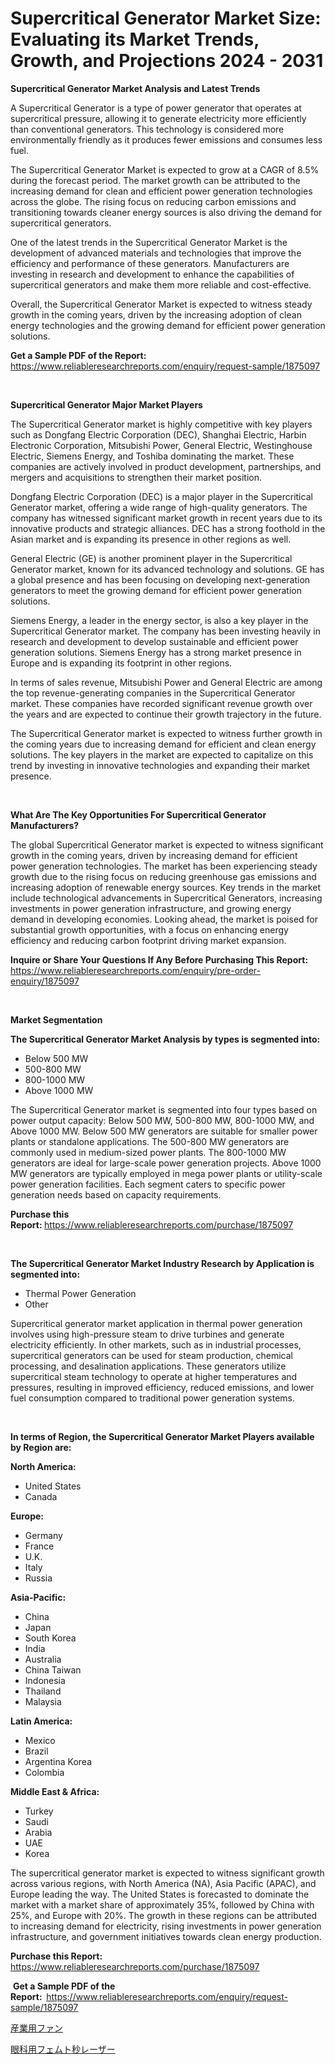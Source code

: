 <p><h1>Supercritical Generator Market Size: Evaluating its Market Trends, Growth, and Projections 2024 - 2031</h1></p><p><strong>Supercritical Generator Market Analysis and Latest Trends</strong></p>
<p><p>A Supercritical Generator is a type of power generator that operates at supercritical pressure, allowing it to generate electricity more efficiently than conventional generators. This technology is considered more environmentally friendly as it produces fewer emissions and consumes less fuel.</p><p>The Supercritical Generator Market is expected to grow at a CAGR of 8.5% during the forecast period. The market growth can be attributed to the increasing demand for clean and efficient power generation technologies across the globe. The rising focus on reducing carbon emissions and transitioning towards cleaner energy sources is also driving the demand for supercritical generators.</p><p>One of the latest trends in the Supercritical Generator Market is the development of advanced materials and technologies that improve the efficiency and performance of these generators. Manufacturers are investing in research and development to enhance the capabilities of supercritical generators and make them more reliable and cost-effective.</p><p>Overall, the Supercritical Generator Market is expected to witness steady growth in the coming years, driven by the increasing adoption of clean energy technologies and the growing demand for efficient power generation solutions.</p></p>
<p><strong>Get a Sample PDF of the Report:&nbsp;</strong> <a href="https://www.reliableresearchreports.com/enquiry/request-sample/1875097">https://www.reliableresearchreports.com/enquiry/request-sample/1875097</a></p>
<p>&nbsp;</p>
<p><strong>Supercritical Generator Major Market Players</strong></p>
<p><p>The Supercritical Generator market is highly competitive with key players such as Dongfang Electric Corporation (DEC), Shanghai Electric, Harbin Electronic Corporation, Mitsubishi Power, General Electric, Westinghouse Electric, Siemens Energy, and Toshiba dominating the market. These companies are actively involved in product development, partnerships, and mergers and acquisitions to strengthen their market position.</p><p>Dongfang Electric Corporation (DEC) is a major player in the Supercritical Generator market, offering a wide range of high-quality generators. The company has witnessed significant market growth in recent years due to its innovative products and strategic alliances. DEC has a strong foothold in the Asian market and is expanding its presence in other regions as well.</p><p>General Electric (GE) is another prominent player in the Supercritical Generator market, known for its advanced technology and solutions. GE has a global presence and has been focusing on developing next-generation generators to meet the growing demand for efficient power generation solutions.</p><p>Siemens Energy, a leader in the energy sector, is also a key player in the Supercritical Generator market. The company has been investing heavily in research and development to develop sustainable and efficient power generation solutions. Siemens Energy has a strong market presence in Europe and is expanding its footprint in other regions.</p><p>In terms of sales revenue, Mitsubishi Power and General Electric are among the top revenue-generating companies in the Supercritical Generator market. These companies have recorded significant revenue growth over the years and are expected to continue their growth trajectory in the future.</p><p>The Supercritical Generator market is expected to witness further growth in the coming years due to increasing demand for efficient and clean energy solutions. The key players in the market are expected to capitalize on this trend by investing in innovative technologies and expanding their market presence.</p></p>
<p>&nbsp;</p>
<p><strong>What Are The Key Opportunities For Supercritical Generator Manufacturers?</strong></p>
<p><p>The global Supercritical Generator market is expected to witness significant growth in the coming years, driven by increasing demand for efficient power generation technologies. The market has been experiencing steady growth due to the rising focus on reducing greenhouse gas emissions and increasing adoption of renewable energy sources. Key trends in the market include technological advancements in Supercritical Generators, increasing investments in power generation infrastructure, and growing energy demand in developing economies. Looking ahead, the market is poised for substantial growth opportunities, with a focus on enhancing energy efficiency and reducing carbon footprint driving market expansion.</p></p>
<p><strong>Inquire or Share Your Questions If Any Before Purchasing This Report:</strong> <a href="https://www.reliableresearchreports.com/enquiry/pre-order-enquiry/1875097">https://www.reliableresearchreports.com/enquiry/pre-order-enquiry/1875097</a></p>
<p>&nbsp;</p>
<p><strong>Market Segmentation</strong></p>
<p><strong>The Supercritical Generator Market Analysis by types is segmented into:</strong></p>
<p><ul><li>Below 500 MW</li><li>500-800 MW</li><li>800-1000 MW</li><li>Above 1000 MW</li></ul></p>
<p><p>The Supercritical Generator market is segmented into four types based on power output capacity: Below 500 MW, 500-800 MW, 800-1000 MW, and Above 1000 MW. Below 500 MW generators are suitable for smaller power plants or standalone applications. The 500-800 MW generators are commonly used in medium-sized power plants. The 800-1000 MW generators are ideal for large-scale power generation projects. Above 1000 MW generators are typically employed in mega power plants or utility-scale power generation facilities. Each segment caters to specific power generation needs based on capacity requirements.</p></p>
<p><strong>Purchase this Report:&nbsp;</strong><a href="https://www.reliableresearchreports.com/purchase/1875097">https://www.reliableresearchreports.com/purchase/1875097</a></p>
<p>&nbsp;</p>
<p><strong>The Supercritical Generator Market Industry Research by Application is segmented into:</strong></p>
<p><ul><li>Thermal Power Generation</li><li>Other</li></ul></p>
<p><p>Supercritical generator market application in thermal power generation involves using high-pressure steam to drive turbines and generate electricity efficiently. In other markets, such as in industrial processes, supercritical generators can be used for steam production, chemical processing, and desalination applications. These generators utilize supercritical steam technology to operate at higher temperatures and pressures, resulting in improved efficiency, reduced emissions, and lower fuel consumption compared to traditional power generation systems.</p></p>
<p>&nbsp;</p>
<p><strong>In terms of Region, the Supercritical Generator Market Players available by Region are:</strong></p>
<p>
    <p> <strong> North America: </strong>
        <ul>
            <li>United States</li>
            <li>Canada</li>
        </ul>
        </p> 
    <p> <strong> Europe: </strong>
        <ul>
            <li>Germany</li>
            <li>France</li>
            <li>U.K.</li>
            <li>Italy</li>
            <li>Russia</li>
        </ul>
        </p> 
    <p> <strong> Asia-Pacific: </strong>
        <ul>
            <li>China</li>
            <li>Japan</li>
            <li>South Korea</li>
            <li>India</li>
            <li>Australia</li>
            <li>China Taiwan</li>
            <li>Indonesia</li>
            <li>Thailand</li>
            <li>Malaysia</li>
        </ul>
        </p> 
    <p> <strong> Latin America: </strong>
        <ul>
            <li>Mexico</li>
            <li>Brazil</li>
            <li>Argentina Korea</li>
            <li>Colombia</li>
        </ul>
        </p> 
    <p> <strong> Middle East & Africa: </strong>
        <ul>
            <li>Turkey</li>
            <li>Saudi</li>
            <li>Arabia</li>
            <li>UAE</li>
            <li>Korea</li>
        </ul>
    </p>
    </p>
<p><p>The supercritical generator market is expected to witness significant growth across various regions, with North America (NA), Asia Pacific (APAC), and Europe leading the way. The United States is forecasted to dominate the market with a market share of approximately 35%, followed by China with 25%, and Europe with 20%. The growth in these regions can be attributed to increasing demand for electricity, rising investments in power generation infrastructure, and government initiatives towards clean energy production.</p></p>
<p><strong>Purchase this Report: </strong><a href="https://www.reliableresearchreports.com/purchase/1875097">https://www.reliableresearchreports.com/purchase/1875097</a></p>
<p>&nbsp;<strong>Get a Sample PDF of the Report:&nbsp;&nbsp;</strong><a href="https://www.reliableresearchreports.com/enquiry/request-sample/1875097">https://www.reliableresearchreports.com/enquiry/request-sample/1875097</a></p>
<p><strong></strong></p>
<p><p><a href="https://github.com/RodHoppe07/Market-Research-Report-List-1/blob/main/383831316985.md">産業用ファン</a></p><p><a href="https://github.com/laurenreichert/Market-Research-Report-List-1/blob/main/241841616984.md">眼科用フェムト秒レーザー</a></p></p>